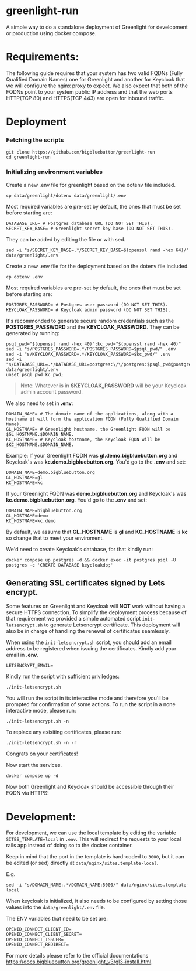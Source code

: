 # greenlight-run
A simple way to do a standalone deployment of Greenlight for development or production using docker compose.

# Requirements:
The following guide requires that your system has two valid FQDNs (Fully Qualified Domain Names) one for Greenlight and another for Keycloak that we will configure the nginx proxy to expect.
We also expect that both of the FQDNs point to your system public IP address and that the web ports HTTP(TCP 80) and HTTPS(TCP 443) are open for inbound traffic.

# Deployment

### Fetching the scripts

```
git clone https://github.com/bigbluebutton/greenlight-run
cd greenlight-run
```

### Initializing environment variables
Create a new .env file for greenlight based on the dotenv file included.

```
cp data/greenlight/dotenv data/greenlight/.env
```

Most required variables are pre-set by default, the ones that must be set before starting are:
```
DATABASE_URL= # Postgres database URL (DO NOT SET THIS).
SECRET_KEY_BASE= # Greenlight secret key base (DO NOT SET THIS).
```

They can be added by editing the file or with sed.

```
sed -i "s/SECRET_KEY_BASE=.*/SECRET_KEY_BASE=$(openssl rand -hex 64)/" data/greenlight/.env
```

Create a new .env file for the deployment based on the dotenv file included.

```
cp dotenv .env
```

Most required variables are pre-set by default, the ones that must be set before starting are:

```
POSTGRES_PASSWORD= # Postgres user password (DO NOT SET THIS).
KEYCLOAK_PASSWORD= # Keycloak admin password (DO NOT SET THIS).
```

It's recommonded to generate secure random credentials such as the **POSTGRES_PASSWORD** and the **KEYCLOAK_PASSWORD**.
They can be generated by running:
```
psql_pwd="$(openssl rand -hex 40)";kc_pwd="$(openssl rand -hex 40)"
sed -i "s/POSTGRES_PASSWORD=.*/POSTGRES_PASSWORD=$psql_pwd/" .env
sed -i "s/KEYCLOAK_PASSWORD=.*/KEYCLOAK_PASSWORD=$kc_pwd/" .env
sed -i "s/DATABASE_URL=.*/DATABASE_URL=postgres:\/\/postgres:$psql_pwd@postgres:5432/" data/greenlight/.env
unset psql_pwd kc_pwd;
```
> Note: Whatever is in **$KEYCLOAK_PASSWORD** will be your Keycloak admin account password.

We also need to set in **.env**:
```
DOMAIN_NAME= # The domain name of the applications, along with a hostname it will form the application FQDN (Fully Qualified Domain Name).
GL_HOSTNAME= # Greenlight hostname, the Greenlight FQDN will be $GL_HOSTNAME.$DOMAIN_NAME.
KC_HOSTNAME= # Keycloak hostname, the Keycloak FQDN will be $KC_HOSTNAME.$DOMAIN_NAME.
```

Example:
If your Greenlight FQDN was **gl.demo.bigbluebutton.org** and Keycloak's was  **kc.demo.bigbluebutton.org**.
You'd go to the **.env** and set:
```
DOMAIN_NAME=demo.bigbluebutton.org
GL_HOSTNAME=gl
KC_HOSTNAME=kc
```

If your Greenlight FQDN was **demo.bigbluebutton.org** and Keycloak's was **kc.demo.bigbluebutton.org**.
You'd go to the **.env** and set:
```
DOMAIN_NAME=bigbluebutton.org
GL_HOSTNAME=demo
KC_HOSTNAME=kc.demo
```
By default, we assume that **GL_HOSTNAME** is **gl** and **KC_HOSTNAME** is **kc** so change that to meet your enviroment.

We'd need to create Keycloak's database, for that kindly run:
```
docker compose up postgres -d && docker exec -it postgres psql -U postgres -c 'CREATE DATABASE keycloakdb;'
```

## Generating SSL certificates signed by Lets encrypt.
Some features on Greenlight and Keycloak will **NOT** work without having a secure HTTPS connection.
To simplify the deployment process because of that requirement we provided a simple automated script `init-letsencrypt.sh` to generate Letsencrypt certificate.
This deployment will also be in charge of handling the renewal of certificates seamlessly.

When using the `init-letsencrypt.sh` script, you should add an email address to be registered when issuing the certificates.
Kindly add your email in **.env**.
```
LETSENCRYPT_EMAIL=
```

Kindly run the script with sufficient priviledges:
```
./init-letsencrypt.sh
```
You will run the script in its interactive mode and therefore you'll be prompted for confirmation of some actions. 
To run the script in a none interactive mode, please run:
```
./init-letsencrypt.sh -n
```
To replace any exisiting certificates, please run:
```
./init-letsencrypt.sh -n -r
```

Congrats on your certificates!

Now start the services.

```
docker compose up -d
```

Now both Greenlight and Keycloak should be accessible through their FQDN via HTTPS!
# Development:

For development, we can use the local template by editing the variable `SITES_TEMPLATE=local` in `.env`. This will redirect the requests to your local rails app instead of doing so to the docker container.

Keep in mind that the port in the template is hard-coded to `3000`, but it can be edited (or sed)  directly at `data/nginx/sites.template-local`.

E.g.
```
sed -i "s/DOMAIN_NAME:.*/DOMAIN_NAME:5000/" data/nginx/sites.template-local
```

When keycloak is initialized, it also needs to be configured by setting those values into the `data/greenlight/.env` file.

The ENV variables that need to be set are:
```
OPENID_CONNECT_CLIENT_ID=
OPENID_CONNECT_CLIENT_SECRET=
OPENID_CONNECT_ISSUER=
OPENID_CONNECT_REDIRECT=
```

For more details please refer to the official documentations https://docs.bigbluebutton.org/greenlight_v3/gl3-install.html.

